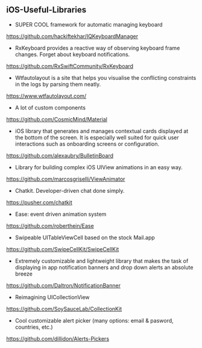 ## iOS-Useful-Libraries

  - SUPER COOL framework for automatic managing keyboard

  https://github.com/hackiftekhar/IQKeyboardManager
  
  - RxKeyboard provides a reactive way of observing keyboard frame changes. Forget about keyboard notifications.
  
  https://github.com/RxSwiftCommunity/RxKeyboard
  
  -  Wtfautolayout is a site that helps you visualise the conflicting constraints in the logs by parsing them neatly.
  
  https://www.wtfautolayout.com/

  - A lot of custom components

  https://github.com/CosmicMind/Material
  
  - iOS library that generates and manages contextual cards displayed at the bottom of the screen. It is especially well suited for quick user interactions such as onboarding screens or configuration.
  
  https://github.com/alexaubry/BulletinBoard

  - Library for building complex iOS UIView animations in an easy way.
  
  https://github.com/marcosgriselli/ViewAnimator

  - Chatkit. Developer-driven chat done simply.
  
  https://pusher.com/chatkit

  - Ease: event driven animation system
  
  https://github.com/roberthein/Ease

  - Swipeable UITableViewCell based on the stock Mail.app
  
  https://github.com/SwipeCellKit/SwipeCellKit
  
  - Extremely customizable and lightweight library that makes the task of displaying in app notification banners and drop down alerts an absolute breeze
  
  https://github.com/Daltron/NotificationBanner
  
  - Reimagining UICollectionView
  
  https://github.com/SoySauceLab/CollectionKit
  
  - Cool customizable alert picker (many options: email & pasword, countries, etc.)
  
  https://github.com/dillidon/Alerts-Pickers
